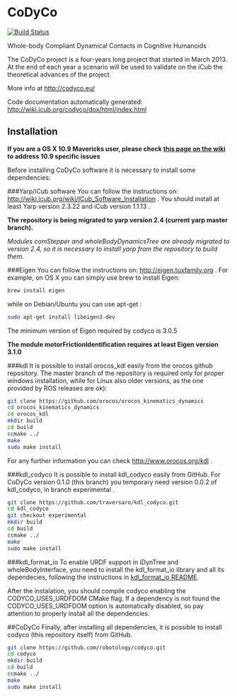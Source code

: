 CoDyCo
======
[![Build Status](https://travis-ci.org/robotology/codyco.png?branch=master)](https://travis-ci.org/robotology/codyco)

Whole-body Compliant Dynamical Contacts in Cognitive Humanoids


The CoDyCo project is a four-years long project that started in March
2013. At the end of each year a scenario will be used to validate on the
iCub  the theoretical advances of the project.

More info at http://codyco.eu/

Code documentation automatically generated: http://wiki.icub.org/codyco/dox/html/index.html

Installation
------------
**If you are a OS X 10.9 Mavericks user, please check [this page on the wiki](https://github.com/robotology/codyco/wiki/Fix-for-OS-X-Mavericks-%2810.9%29-compilation-and-build-errors) to address 10.9 specific issues**


Before installing CoDyCo software it is necessary to install some dependencies:

###Yarp/iCub software 
You can follow the instructions on: http://wiki.icub.org/wiki/ICub_Software_Installation .
You should install at least Yarp version 2.3.22 and iCub version 1.1.13 . 

**The repository is being migrated to yarp version 2.4 (current yarp master branch).**

*Modules _comStepper_ and _wholeBodyDynamicsTree_ are already migrated to version 2.4, so it is necessary to install yarp from the repository to build them.* 

###Eigen
You can follow the instructions on: http://eigen.tuxfamily.org .
For example, on OS X you can simply use brew to install Eigen:
```bash
brew install eigen
```

while on Debian/Ubuntu you can use apt-get :
```bash
sudo apt-get install libeigen3-dev
```

The minimum version of Eigen required by codyco is 3.0.5

**The module motorFrictionIdentification requires at least Eigen version 3.1.0**


###kdl
It is possible to install orocos_kdl easily from the orocos github repository. The master branch of the repository is required only for proper windows installation, while for Linux also older versions, as the one provided by ROS releases are ok):
```bash
git clone https://github.com/orocos/orocos_kinematics_dynamics
cd orocos_kinematics_dynamics
cd orocos_kdl
mkdir build 
cd build
ccmake ../
make
sudo make install
```

For any further information you can check http://www.orocos.org/kdl .

    
###kdl_codyco
It is possible to install kdl_codyco easily from GitHub. For CoDyCo version 0.1.0 (this branch) you temporary need version 0.0.2 of kdl_codyco, in branch experimental .
```bash
git clone https://github.com/traversaro/kdl_codyco.git
cd kdl_codyco
git checkout experimental
mkdir build
cd build
ccmake ../
make
sudo make install
```

###kdl_format_io
To enable URDF support in iDynTree and wholeBodyInterface, you need to install the kdl_format_io library and all its dependecies, following the instructions in [kdl_format_io README](https://github.com/traversaro/kdl_format_io).

After the instalation, you should compile codyco enabling the CODYCO_USES_URDFDOM CMake flag. If a dependency is not found the CODYCO_USES_URDFDOM option is automatically disabled, so pay attention to properly install all the dependencies. 

##CoDyCo
Finally, after installing all dependencies, it is possible to install codyco (this repository itself) from GitHub.
```bash
git clone https://github.com/robotology/codyco.git
cd codyco
mkdir build
cd build
ccmake ../
make
sudo make install
```
